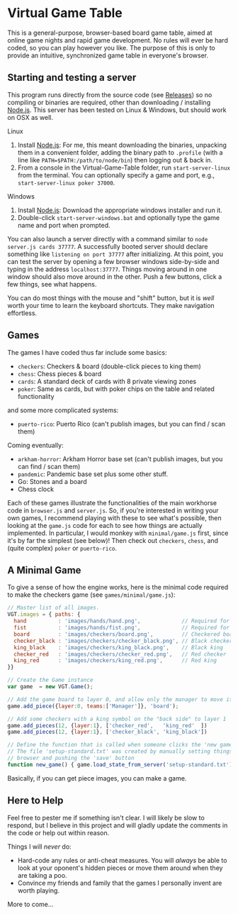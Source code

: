 # Virtual Game Table
This is a general-purpose, browser-based board game table, aimed at online game nights and rapid game development. No rules will ever be hard coded, so you can play however you like. The purpose of this is only to provide an intuitive, synchronized game table in everyone's browser.

## Starting and testing a server

This program runs directly from the source code (see [Releases](https://github.com/jaxankey/Virtual-Game-Table/releases)) so no compiling or binaries are required, other than downloading / installing [Node.js](https://nodejs.org/). This server has been tested on Linux & Windows, but should work on OSX as well.

Linux
 1. Install [Node.js](https://nodejs.org/): For me, this meant downloading the binaries, unpacking them in a convenient folder, adding the binary path to `.profile` (with a line like `PATH=$PATH:/path/to/node/bin`) then logging out & back in.
 2. From a console in the Virtual-Game-Table folder, run `start-server-linux` from the terminal. You can optionally specify a game and port, e.g., `start-server-linux poker 37000`.
 
Windows
 1. Install [Node.js](https://nodejs.org/): Download the appropriate windows installer and run it.
 2. Double-click `start-server-windows.bat` and optionally type the game name and port when prompted.
 
You can also launch a server directly with a command similar to `node server.js cards 37777`. A successfully booted server should declare something like `listening on port 37777` after initializing. At this point, you can test the server by opening a few browser windows side-by-side and typing in the address `localhost:37777`. Things moving around in one window should also move around in the other. Push a few buttons, click a few things, see what happens. 

You can do most things with the mouse and "shift" button, but it is *well* worth your time to learn the keyboard shortcuts. They make navigation effortless.

## Games

The games I have coded thus far include some basics:
 * `checkers`: Checkers & board (double-click pieces to king them)
 * `chess`: Chess pieces & board
 * `cards`: A standard deck of cards with 8 private viewing zones
 * `poker`: Same as cards, but with poker chips on the table and related functionality
 
and some more complicated systems:
 * `puerto-rico`: Puerto Rico (can't publish images, but you can find / scan them)

Coming eventually:
 * `arkham-horror`: Arkham Horror base set (can't publish images, but you can find / scan them)
 * `pandemic`: Pandemic base set plus some other stuff.
 * Go: Stones and a board
 * Chess clock

Each of these games illustrate the functionalities of the main workhorse code in `browser.js` and `server.js`. So, if you're interested in writing your own games, I recommend playing with these to see what's possible, then looking at the `game.js` code for each to see how things are actually implemented. In particular, I would monkey with `minimal/game.js` first, since it's by far the simplest (see below)! Then check out `checkers`, `chess`, and (quite complex) `poker` or `puerto-rico`.

## A Minimal Game

To give a sense of how the engine works, here is the minimal code required to make the checkers game (see `games/minimal/game.js`):

```javascript
// Master list of all images. 
VGT.images = { paths: {
  hand          : 'images/hands/hand.png',             // Required for player hands
  fist          : 'images/hands/fist.png',             // Required for player hands
  board         : 'images/checkers/board.png',         // Checkered board
  checker_black : 'images/checkers/checker_black.png', // Black checker
  king_black    : 'images/checkers/king_black.png',    // Black king
  checker_red   : 'images/checkers/checker_red.png',   // Red checker
  king_red      : 'images/checkers/king_red.png',      // Red king
}}

// Create the Game instance
var game  = new VGT.Game();

// Add the game board to layer 0, and allow only the manager to move it
game.add_piece({layer:0, teams:['Manager']}, 'board');

// Add some checkers with a king symbol on the "back side" to layer 1
game.add_pieces(12, {layer:1}, ['checker_red',   'king_red'  ])
game.add_pieces(12, {layer:1}, ['checker_black', 'king_black'])

// Define the function that is called when someone clicks the 'new game' button.
// The file 'setup-standard.txt' was created by manually setting things up in the
// browser and pushing the 'save' button
function new_game() { game.load_state_from_server('setup-standard.txt') }
```

Basically, if you can get piece images, you can make a game.

## Here to Help
Feel free to pester me if something isn't clear. I will likely be slow to respond, but I believe in this project and will gladly update the comments in the code or help out within reason.

Things I will _never_ do:
 * Hard-code any rules or anti-cheat measures. You will _always_ be able to look at your oponent's hidden pieces or move them around when they are taking a poo. 
 * Convince my friends and family that the games I personally invent are worth playing.

More to come...
